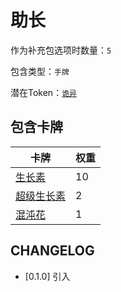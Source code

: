 # 助长

作为补充包选项时数量：`5`

包含类型：`手牌`

潜在Token：[`诡异`](诡异.md)

## 包含卡牌

卡牌 | 权重
--- | ---
[生长素](../卡牌/生长素.md) | 10
[超级生长素](../卡牌/超级生长素.md) | 2
[混沌花](../卡牌/混沌花.md) | 1

## CHANGELOG

- [0.1.0] 引入
